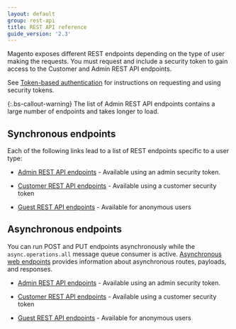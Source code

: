 ```yaml
---
layout: default
group: rest-api
title: REST API reference
guide_version: '2.3'
---
```


Magento exposes different REST endpoints depending on the type of user making the requests.
You must request and include a security token to gain access to the Customer and Admin REST API endpoints.

See [Token-based authentication][] for instructions on requesting and using security tokens.

{:.bs-callout-warning}
The list of Admin REST API endpoints contains a large number of endpoints and takes longer to load.

## Synchronous endpoints

Each of the following links lead to a list of REST endpoints specific to a user type:

*  [Admin REST API endpoints]({{site.baseurl}}/redoc/2.3/admin-rest-api.html) -  Available using an admin security token.

*  [Customer REST API endpoints]({{site.baseurl}}/redoc/2.3/customer-rest-api.html) -  Available using a customer security token

*  [Guest REST API endpoints]({{site.baseurl}}/redoc/2.3/guest-rest-api.html) -  Available for anonymous users

## Asynchronous endpoints

You can run POST and PUT endpoints asynchronously while the `async.operations.all` message queue consumer is active. [Asynchronous web endpoints]({{page.baseurl}}/rest/asynchronous-web-endpoints.html) provides information about asynchronous routes, payloads, and responses.

*  [Admin REST API endpoints]({{site.baseurl}}/redoc/2.3/async-admin-rest-api.html) -  Available using an admin security token.

*  [Customer REST API endpoints]({{site.baseurl}}/redoc/2.3/async-customer-rest-api.html) -  Available using a customer security token

*  [Guest REST API endpoints]({{site.baseurl}}/redoc/2.3/async-guest-rest-api.html) -  Available for anonymous users

[Token-based authentication]: {{page.baseurl}}/get-started/authentication/gs-authentication-token.html